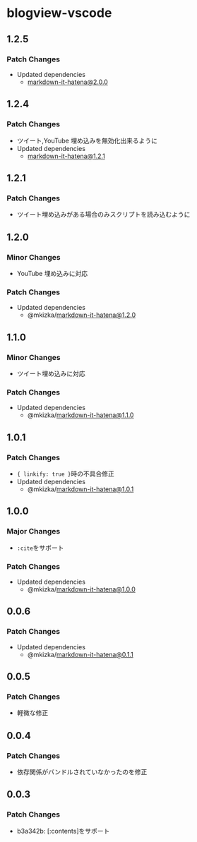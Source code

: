 # blogview-vscode

## 1.2.5

### Patch Changes

- Updated dependencies
  - markdown-it-hatena@2.0.0

## 1.2.4

### Patch Changes

- ツイート,YouTube 埋め込みを無効化出来るように
- Updated dependencies
  - markdown-it-hatena@1.2.1

## 1.2.1

### Patch Changes

- ツイート埋め込みがある場合のみスクリプトを読み込むように

## 1.2.0

### Minor Changes

- YouTube 埋め込みに対応

### Patch Changes

- Updated dependencies
  - @mkizka/markdown-it-hatena@1.2.0

## 1.1.0

### Minor Changes

- ツイート埋め込みに対応

### Patch Changes

- Updated dependencies
  - @mkizka/markdown-it-hatena@1.1.0

## 1.0.1

### Patch Changes

- `{ linkify: true }`時の不具合修正
- Updated dependencies
  - @mkizka/markdown-it-hatena@1.0.1

## 1.0.0

### Major Changes

- `:cite`をサポート

### Patch Changes

- Updated dependencies
  - @mkizka/markdown-it-hatena@1.0.0

## 0.0.6

### Patch Changes

- Updated dependencies
  - @mkizka/markdown-it-hatena@0.1.1

## 0.0.5

### Patch Changes

- 軽微な修正

## 0.0.4

### Patch Changes

- 依存関係がバンドルされていなかったのを修正

## 0.0.3

### Patch Changes

- b3a342b: [:contents]をサポート
